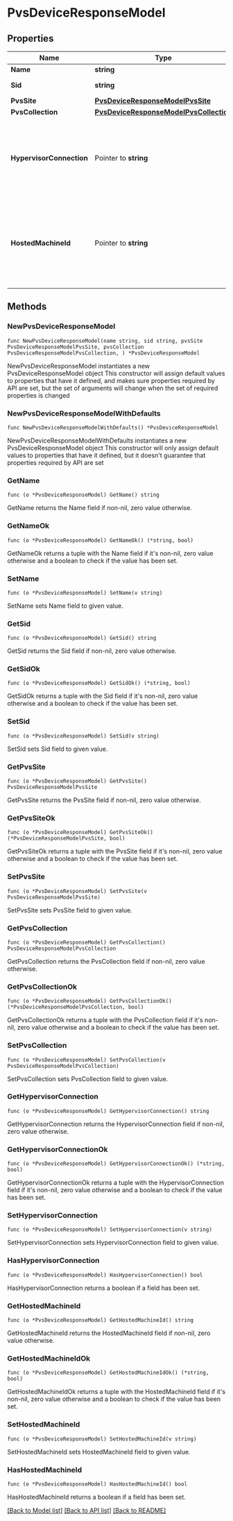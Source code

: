 # PvsDeviceResponseModel

## Properties

Name | Type | Description | Notes
------------ | ------------- | ------------- | -------------
**Name** | **string** | Machine name. | 
**Sid** | **string** | Machine&#39;s Active Directory SID. | 
**PvsSite** | [**PvsDeviceResponseModelPvsSite**](PvsDeviceResponseModelPvsSite.md) |  | 
**PvsCollection** | [**PvsDeviceResponseModelPvsCollection**](PvsDeviceResponseModelPvsCollection.md) |  | 
**HypervisorConnection** | Pointer to **string** | Hypervisor connection associated with the machine.  Will be set if the caller requested &#x60;resolveHypervisor&#x3D;true&#x60; and the machine is located on one of the hypervisors connected to the site. | [optional] 
**HostedMachineId** | Pointer to **string** | The unique ID by which the hypervisor recognizes the machine.  Will be set if the caller requested &#x60;resolveHypervisor&#x3D;true&#x60; and the machine is located on one of the hypervisors connected to the site. | [optional] 

## Methods

### NewPvsDeviceResponseModel

`func NewPvsDeviceResponseModel(name string, sid string, pvsSite PvsDeviceResponseModelPvsSite, pvsCollection PvsDeviceResponseModelPvsCollection, ) *PvsDeviceResponseModel`

NewPvsDeviceResponseModel instantiates a new PvsDeviceResponseModel object
This constructor will assign default values to properties that have it defined,
and makes sure properties required by API are set, but the set of arguments
will change when the set of required properties is changed

### NewPvsDeviceResponseModelWithDefaults

`func NewPvsDeviceResponseModelWithDefaults() *PvsDeviceResponseModel`

NewPvsDeviceResponseModelWithDefaults instantiates a new PvsDeviceResponseModel object
This constructor will only assign default values to properties that have it defined,
but it doesn't guarantee that properties required by API are set

### GetName

`func (o *PvsDeviceResponseModel) GetName() string`

GetName returns the Name field if non-nil, zero value otherwise.

### GetNameOk

`func (o *PvsDeviceResponseModel) GetNameOk() (*string, bool)`

GetNameOk returns a tuple with the Name field if it's non-nil, zero value otherwise
and a boolean to check if the value has been set.

### SetName

`func (o *PvsDeviceResponseModel) SetName(v string)`

SetName sets Name field to given value.


### GetSid

`func (o *PvsDeviceResponseModel) GetSid() string`

GetSid returns the Sid field if non-nil, zero value otherwise.

### GetSidOk

`func (o *PvsDeviceResponseModel) GetSidOk() (*string, bool)`

GetSidOk returns a tuple with the Sid field if it's non-nil, zero value otherwise
and a boolean to check if the value has been set.

### SetSid

`func (o *PvsDeviceResponseModel) SetSid(v string)`

SetSid sets Sid field to given value.


### GetPvsSite

`func (o *PvsDeviceResponseModel) GetPvsSite() PvsDeviceResponseModelPvsSite`

GetPvsSite returns the PvsSite field if non-nil, zero value otherwise.

### GetPvsSiteOk

`func (o *PvsDeviceResponseModel) GetPvsSiteOk() (*PvsDeviceResponseModelPvsSite, bool)`

GetPvsSiteOk returns a tuple with the PvsSite field if it's non-nil, zero value otherwise
and a boolean to check if the value has been set.

### SetPvsSite

`func (o *PvsDeviceResponseModel) SetPvsSite(v PvsDeviceResponseModelPvsSite)`

SetPvsSite sets PvsSite field to given value.


### GetPvsCollection

`func (o *PvsDeviceResponseModel) GetPvsCollection() PvsDeviceResponseModelPvsCollection`

GetPvsCollection returns the PvsCollection field if non-nil, zero value otherwise.

### GetPvsCollectionOk

`func (o *PvsDeviceResponseModel) GetPvsCollectionOk() (*PvsDeviceResponseModelPvsCollection, bool)`

GetPvsCollectionOk returns a tuple with the PvsCollection field if it's non-nil, zero value otherwise
and a boolean to check if the value has been set.

### SetPvsCollection

`func (o *PvsDeviceResponseModel) SetPvsCollection(v PvsDeviceResponseModelPvsCollection)`

SetPvsCollection sets PvsCollection field to given value.


### GetHypervisorConnection

`func (o *PvsDeviceResponseModel) GetHypervisorConnection() string`

GetHypervisorConnection returns the HypervisorConnection field if non-nil, zero value otherwise.

### GetHypervisorConnectionOk

`func (o *PvsDeviceResponseModel) GetHypervisorConnectionOk() (*string, bool)`

GetHypervisorConnectionOk returns a tuple with the HypervisorConnection field if it's non-nil, zero value otherwise
and a boolean to check if the value has been set.

### SetHypervisorConnection

`func (o *PvsDeviceResponseModel) SetHypervisorConnection(v string)`

SetHypervisorConnection sets HypervisorConnection field to given value.

### HasHypervisorConnection

`func (o *PvsDeviceResponseModel) HasHypervisorConnection() bool`

HasHypervisorConnection returns a boolean if a field has been set.

### GetHostedMachineId

`func (o *PvsDeviceResponseModel) GetHostedMachineId() string`

GetHostedMachineId returns the HostedMachineId field if non-nil, zero value otherwise.

### GetHostedMachineIdOk

`func (o *PvsDeviceResponseModel) GetHostedMachineIdOk() (*string, bool)`

GetHostedMachineIdOk returns a tuple with the HostedMachineId field if it's non-nil, zero value otherwise
and a boolean to check if the value has been set.

### SetHostedMachineId

`func (o *PvsDeviceResponseModel) SetHostedMachineId(v string)`

SetHostedMachineId sets HostedMachineId field to given value.

### HasHostedMachineId

`func (o *PvsDeviceResponseModel) HasHostedMachineId() bool`

HasHostedMachineId returns a boolean if a field has been set.


[[Back to Model list]](../README.md#documentation-for-models) [[Back to API list]](../README.md#documentation-for-api-endpoints) [[Back to README]](../README.md)


